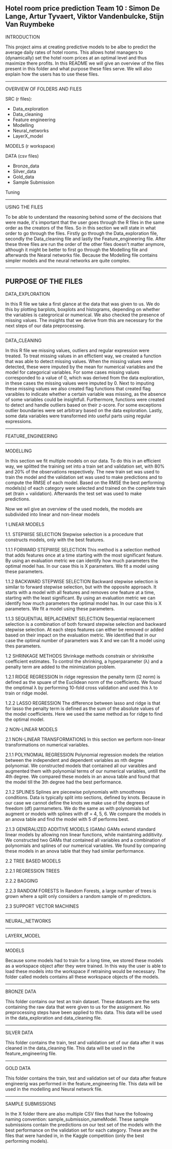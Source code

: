 Hotel room price prediction
Team 10 : Simon De Lange, Artur Tyvaert, Viktor Vandenbulcke, Stijn Van Ruymbeke
---------------------------------------------------------------------------------------------------
INTRODUCTION

This project aims at creating predictive models to be albe to predict the average daily rates of hotel rooms. 
This allows hotel managers to (dynamically) set the hotel room prices at an optimal level and thus maximize
there profits. In this README we will give an overview of the files present in this folder and what purpose 
these files serve. We will also explain how the users has to use these files. 

---------------------------------------------------------------------------------------------------
OVERVIEW OF FOLDERS AND FILES 

SRC (r files):
- Data_exploration
- Data_cleaning 
- Feature engineering
- Modelling 
- Neural_networks 
- LayerX_model

MODELS (r workspace)

DATA (csv files)
- Bronze_data 
- Silver_data
- Gold_data 
- Sample Submission

Tuning

---------------------------------------------------------------------------------------------------
USING THE FILES 

To be able to understand the reasoning behind some of the decisions that were made, it's important that the user 
goes through the R files in the same order as the creators of the files. So in this section we will state in what 
order to go through the files. Firstly go through the Data_exploration file, secondly the Data_cleaning file and lastly 
the Feature_engineering file. After these three files are run the order of the other files doesn't matter anymore, 
although it might be better to first go through the Modelling file and afterwards the Nearal networks file. Because the 
Modelling file contains simpler models and the neural networks are quite complex. 


---------------------------------------------------------------------------------------------------
PURPOSE OF THE FILES
---------------------------------------------------------------------------------------------------
DATA_EXPLORATION 

In this R file we take a first glance at the data that was given to us. We do this by plotting barplots, 
boxplots and histograms, depending on whether the variables is categrorical or numerical. We also checked
the presence of missing values. The insights that we derive from this are necessary for the next steps of 
our data preprocessing. 

---------------------------------------------------------------------------------------------------
DATA_CLEANING 

In this R file we missing values, outliers and regular expression were treated. To treat missing 
values in an effictient way, we created a function that was able to detect missing values. When the missing 
values were detected, these were imputed by the mean for numerical variables and the model for categorical 
variables. For some cases missing values corresponded to a value of 0, which was derived from the data exploration, 
in these cases the missing values were imputed by 0. Next to imputing these missing values we also created flag 
functions that created flag varaibles to indicate whether a certain variable was missing, as the absence of some 
variables could be insightfull. Furthermore, functions were created to detect and handle outliers based on their 
z-score. For some exceptions outlier boundaries were set arbitrary based on the data exploration. Lastly, some data 
variables were transformed into useful parts using regular expressions. 

---------------------------------------------------------------------------------------------------
FEATURE_ENGINEERING



---------------------------------------------------------------------------------------------------
MODELLING

In this section we fit multiple models on our data. To do this in an efficient way, we splitted the training 
set into a train set and validation set, with 80% and 20% of the observations respectively. The new train 
set was used to train the model and the validation set was used to make predictions and to compute the RMSE of 
each model. Based on the RMSE the best performing models(s) of each category were selected and trained on 
the complete train set (train + validation). Afterwards the test set was used to make predictions. 

Now we wil give an overview of the used models, the models are subdivided into linear and non-linear 
models 

1 LINEAR MODELS 


1.1. STEPWISE SELECTION
Stepwise selection is a procedure that constructs models, only with the best features.

1.1.1 FORWARD STEPWISE SELECTION
This method is a selection method that adds features once at a time starting with the most significant feature. 
By using an evaluation metric we can identify how much parameters the optimal model has. In our case this is X 
parameters. We fit a model using these parameters. 

1.1.2 BACKWARD STEPWISE SELECTION 
Backward stepwise selection is similar to forward stepwise selection, but with the opposite approach. It starts
with a model with all features and removes one feature at a time, starting with the least significant. By using 
an evaluation metric we can identify how much parameters the optimal model has. In our case this is X parameters.
We fit a model using these parameters. 

1.1.3 SEQUENTIAL REPLACEMENT SELECTION
Sequential replacement selection is a combination of both forward stepwise selection and backward stepwise 
selection. At each steps features can either be removed or added based on their impact on the evaluation metric. 
We identified that in our case the optimal number of parameters was X and we can fit a model using thes parameters. 

1.2 SHRINKAGE METHODS
Shrinkage methods constrain or shrinksthe coefficient estimates. To control the shrinking, a hyperparameter (λ) 
and a penalty term are added to the minimization problem. 

1.2.1 RIDGE REGRESSION
In ridge regression the penalty term (l2 norm) is defined as the spuare of the Euclidean norm of the coefficients. 
We found the omptimal λ by performing 10-fold cross validation and used this λ to train or ridge model. 

1.2.2 LASSO REGRESSION 
The difference between lasso and ridge is that for lasso the penalty term is defined as the sum of the absolute
values of the model coefficients. Here we used the same method as for ridge to find the optimal model. 


2 NON-LINEAR MODELS 


2.1 NON-LINEAR TRANSFORMATIONS
In this section we perform non-linear transformations on numerical variables. 

2.1.1 POLYNOMIAL REGRESSION 
Polynomial regression models the relation between the independent and dependent variables as nth degree polynomial. 
We constructed models that contained all our varaibles and augmented them with polynomial terms of our numerical 
variables, untill the 4th degree. We compared these models in an anova table and found that the model till the 3th 
degree had the best performance. 

2.1.2 SPLINES 
Splines are piecewise polynomials with smoothness conditions. Data is typically split into sections, defined by knots. 
Because in our case we cannot define the knots we make use of the degrees of freedom (df) parmameters. 
We do the same as with polynomials but augment or models with splines with df = 4, 5, 6. We compare the models 
in an anova table and find the model with 5 df performs best. 

2.1.3 GENERALIZED ADDITIVE MODELS (GAMs)
GAMs extend standard linear models by allowing non linear functions, while maintaining additivity. We 
constructed two GAMs that contained all variables and a combination of polynomials and splines of our 
numerical variables. We found by comparing these models in an anova table that they had similar performance. 

2.2 TREE BASED MODELS

2.2.1 REGRESSION TREES 

2.2.2 BAGGING 

2.2.3 RANDOM FORESTS 
In Random Forests, a large number of trees is grown where a split only considers a random sample of m predictors.

2.3 SUPPORT VECTOR MACHINES 

---------------------------------------------------------------------------------------------------
NEURAL_NETWORKS

---------------------------------------------------------------------------------------------------
LAYERX_MODEL

---------------------------------------------------------------------------------------------------
MODELS

Because some models had to train for a long time, we stored these models as a workspace object after they 
were trained. In this way the user is able to load these models into the workspace if retraining would be 
necessary. The folder called models contains all these workspace objects of the models. 

---------------------------------------------------------------------------------------------------
BRONZE DATA 

This folder contains our test an train dataset. These datasets are the sets containing the raw data 
that were given to us for the assignment. No preprocessing steps have been applied to this data. 
This data will be used in the data_exploration and data_cleaning file.

--------------------------------------------------------------------------------------------------
SILVER DATA 

This folder contains the train, test and validation set of our data after it was cleaned in the 
data_cleaning file. This data will be used in the feature_engineering file. 

-------------------------------------------------------------------------------------------------
GOLD DATA 

This folder contains the train, test and validation set of our data after feature engineerig was 
performed in the feature_engineering file. This data will be used in the modelling and Neural network file.

--------------------------------------------------------------------------------------------------
SAMPLE SUBMISSIONS 

In the X folder there are also multiple CSV files that have the following naming convention:
sample_submission_nameModel. These sample submissions contain the predictions on our test set of the 
models with the best performance on the validation set for each category. These are the files that 
were handed in, in the Kaggle competition (only the best performing models). 






